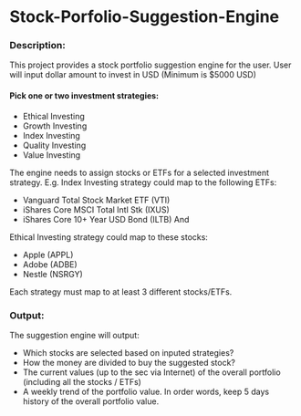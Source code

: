 # Stock-Porfolio-Suggestion-Engine

### Description:
This project provides a stock portfolio suggestion engine for the user.
User will input dollar amount to invest in USD (Minimum is $5000 USD)

#### Pick one or two investment strategies:
- Ethical Investing
- Growth Investing
- Index Investing
- Quality Investing
- Value Investing

The engine needs to assign stocks or ETFs for a selected investment strategy. E.g.
Index Investing strategy could map to the following ETFs:
- Vanguard Total Stock Market ETF (VTI)
- iShares Core MSCI Total Intl Stk (IXUS)
- iShares Core 10+ Year USD Bond (ILTB)
And

Ethical Investing strategy could map to these stocks:
- Apple (APPL)
- Adobe (ADBE)
- Nestle (NSRGY)

Each strategy must map to at least 3 different stocks/ETFs. 

### Output:
The suggestion engine will output:

- Which stocks are selected based on inputed strategies?
- How the money are divided to buy the suggested stock?
- The current values (up to the sec via Internet) of the overall portfolio (including all the stocks / ETFs)
- A weekly trend of the portfolio value. In order words, keep 5 days history of the overall portfolio value.
